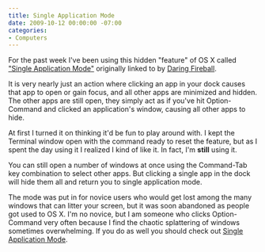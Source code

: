```yaml
---
title: Single Application Mode
date: 2009-10-12 00:00:00 -07:00
categories:
- Computers
---
```


<p>For the past week I've been using this hidden "feature" of OS X called <a href="http://db.tidbits.com/article/10624">"Single Application Mode"</a> originally linked to by <a href="http://daringfireball.net/">Daring Fireball</a>. </p>

<p>It is very nearly just an action where clicking an app in your dock causes that app to open or gain focus, and all other apps are minimized and hidden. The other apps are still open, they simply act as if you've hit Option-Command and clicked an application's window, causing all other apps to hide.</p>

<p>At first I turned it on thinking it'd be fun to play around with. I kept the Terminal window open with the command ready to reset the feature, but as I spent the day using it I realized I kind of like it. In fact, I'm <strong>still</strong> using it.</p>

<p>You can still open a number of windows at once using the Command-Tab key combination to select other apps. But clicking a single app in the dock will hide them all and return you to single application mode.</p>

<p>The mode was put in for novice users who would get lost among the many windows that can litter your screen, but it was soon abandoned as people got used to OS X. I'm no novice, but I am someone who clicks Option-Command very often because I find the chaotic splattering of windows sometimes overwhelming. If you do as well you should check out <a href="http://db.tidbits.com/article/10624">Single Application Mode</a>.</p>
